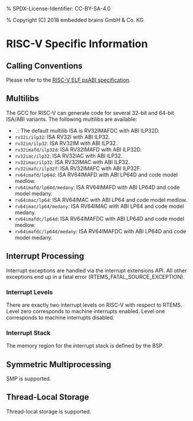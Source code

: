 % SPDX-License-Identifier: CC-BY-SA-4.0

% Copyright (C) 2018 embedded brains GmbH & Co. KG

# RISC-V Specific Information

## Calling Conventions

Please refer to the
[RISC-V ELF psABI specification](https://github.com/riscv/riscv-elf-psabi-doc/blob/master/riscv-elf.md).

## Multilibs

The GCC for RISC-V can generate code for several 32-bit and 64-bit ISA/ABI
variants. The following multilibs are available:

- `.`: The default multilib ISA is RV32IMAFDC with ABI ILP32D.
- `rv32i/ilp32`: ISA RV32I with ABI ILP32.
- `rv32im/ilp32`: ISA RV32IM with ABI ILP32.
- `rv32imafd/ilp32d`: ISA RV32IMAFD with ABI ILP32D.
- `rv32iac/ilp32`: ISA RV32IAC with ABI ILP32.
- `rv32imac/ilp32`: ISA RV32IMAC with ABI ILP32.
- `rv32imafc/ilp32f`: ISA RV32IMAFC with ABI ILP32F.
- `rv64imafd/lp64d`: ISA RV64IMAFD with ABI LP64D and code model medlow.
- `rv64imafd/lp64d/medany`: ISA RV64IMAFD with ABI LP64D and code model medany.
- `rv64imac/lp64`: ISA RV64IMAC with ABI LP64 and code model medlow.
- `rv64imac/lp64/medany`: ISA RV64IMAC with ABI LP64 and code model medany.
- `rv64imafdc/lp64d`: ISA RV64IMAFDC with ABI LP64D and code model medlow.
- `rv64imafdc/lp64d/medany`: ISA RV64IMAFDC with ABI LP64D and code model medany.

## Interrupt Processing

Interrupt exceptions are handled via the interrupt extensions API. All other
exceptions end up in a fatal error (RTEMS_FATAL_SOURCE_EXCEPTION).

### Interrupt Levels

There are exactly two interrupt levels on RISC-V with respect to RTEMS. Level
zero corresponds to machine interrupts enabled. Level one corresponds to
machine interrupts disabled.

### Interrupt Stack

The memory region for the interrupt stack is defined by the BSP.

## Symmetric Multiprocessing

SMP is supported.

## Thread-Local Storage

Thread-local storage is supported.
